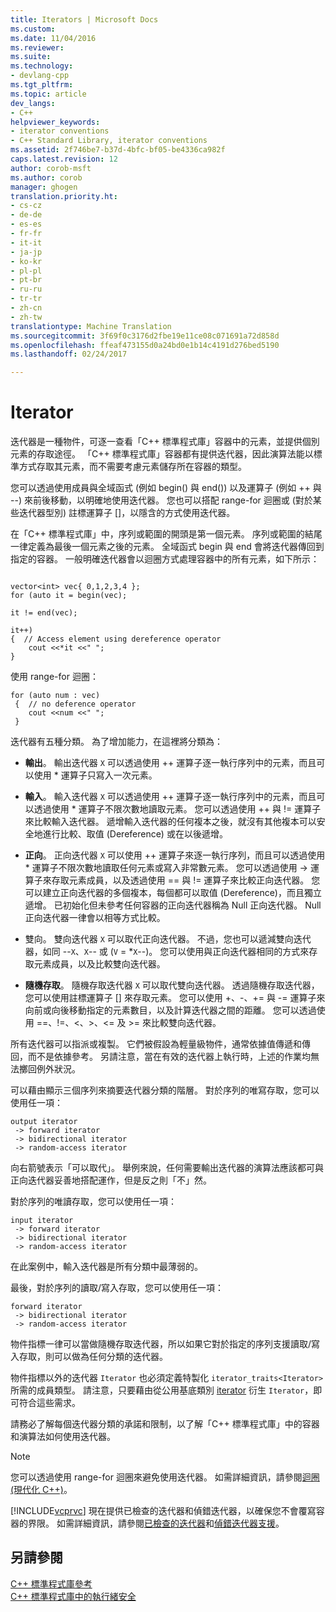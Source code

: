 ```yaml
---
title: Iterators | Microsoft Docs
ms.custom: 
ms.date: 11/04/2016
ms.reviewer: 
ms.suite: 
ms.technology:
- devlang-cpp
ms.tgt_pltfrm: 
ms.topic: article
dev_langs:
- C++
helpviewer_keywords:
- iterator conventions
- C++ Standard Library, iterator conventions
ms.assetid: 2f746be7-b37d-4bfc-bf05-be4336ca982f
caps.latest.revision: 12
author: corob-msft
ms.author: corob
manager: ghogen
translation.priority.ht:
- cs-cz
- de-de
- es-es
- fr-fr
- it-it
- ja-jp
- ko-kr
- pl-pl
- pt-br
- ru-ru
- tr-tr
- zh-cn
- zh-tw
translationtype: Machine Translation
ms.sourcegitcommit: 3f69f0c3176d2fbe19e11ce08c071691a72d858d
ms.openlocfilehash: ffeaf473155d0a24bd0e1b14c4191d276bed5190
ms.lasthandoff: 02/24/2017

---
```

# <a name="iterators"></a>Iterator
迭代器是一種物件，可逐一查看「C++ 標準程式庫」容器中的元素，並提供個別元素的存取途徑。 「C++ 標準程式庫」容器都有提供迭代器，因此演算法能以標準方式存取其元素，而不需要考慮元素儲存所在容器的類型。  
  
 您可以透過使用成員與全域函式 (例如 begin() 與 end()) 以及運算子 (例如 ++ 與 --) 來前後移動，以明確地使用迭代器。 您也可以搭配 range-for 迴圈或 (對於某些迭代器型別) 註標運算子 []，以隱含的方式使用迭代器。  
  
 在「C++ 標準程式庫」中，序列或範圍的開頭是第一個元素。 序列或範圍的結尾一律定義為最後一個元素之後的元素。 全域函式 begin 與 end 會將迭代器傳回到指定的容器。 一般明確迭代器會以迴圈方式處理容器中的所有元素，如下所示：  
  
```  
 
vector<int> vec{ 0,1,2,3,4 };  
for (auto it = begin(vec);

it != end(vec);

it++)  
{  // Access element using dereference operator
    cout <<*it <<" ";  
}  
```  
  
 使用 range-for 迴圈：  
  
```  
for (auto num : vec)  
 {  // no deference operator
    cout <<num <<" ";  
 }  
```  
  
 迭代器有五種分類。 為了增加能力，在這裡將分類為：  
  
- **輸出**。 輸出迭代器 `X` 可以透過使用 ++ 運算子逐一執行序列中的元素，而且可以使用 * 運算子只寫入一次元素。  
  
- **輸入**。 輸入迭代器 `X` 可以透過使用 ++ 運算子逐一執行序列中的元素，而且可以透過使用 * 運算子不限次數地讀取元素。 您可以透過使用 ++ 與 != 運算子來比較輸入迭代器。 遞增輸入迭代器的任何複本之後，就沒有其他複本可以安全地進行比較、取值 (Dereference) 或在以後遞增。  
  
- **正向**。 正向迭代器 `X` 可以使用 ++ 運算子來逐一執行序列，而且可以透過使用 * 運算子不限次數地讀取任何元素或寫入非常數元素。 您可以透過使用 -> 運算子來存取元素成員，以及透過使用 == 與 != 運算子來比較正向迭代器。 您可以建立正向迭代器的多個複本，每個都可以取值 (Dereference)，而且獨立遞增。 已初始化但未參考任何容器的正向迭代器稱為 Null 正向迭代器。 Null 正向迭代器一律會以相等方式比較。  
  
-   雙向。 雙向迭代器 `X` 可以取代正向迭代器。 不過，您也可以遞減雙向迭代器，如同 --`X`、`X`-- 或 (`V` = *`X`--)。 您可以使用與正向迭代器相同的方式來存取元素成員，以及比較雙向迭代器。  
  
- **隨機存取**。 隨機存取迭代器 `X` 可以取代雙向迭代器。 透過隨機存取迭代器，您可以使用註標運算子 [] 來存取元素。 您可以使用 +、-、+= 與 -= 運算子來向前或向後移動指定的元素數目，以及計算迭代器之間的距離。 您可以透過使用 ==、!=、\<、>、\<= 及 >= 來比較雙向迭代器。  
  
 所有迭代器可以指派或複製。 它們被假設為輕量級物件，通常依據值傳遞和傳回，而不是依據參考。 另請注意，當在有效的迭代器上執行時，上述的作業均無法擲回例外狀況。  
  
 可以藉由顯示三個序列來摘要迭代器分類的階層。 對於序列的唯寫存取，您可以使用任一項：  
  
```  
output iterator  
 -> forward iterator  
 -> bidirectional iterator  
 -> random-access iterator  
```  
  
 向右箭號表示「可以取代」。 舉例來說，任何需要輸出迭代器的演算法應該都可與正向迭代器妥善地搭配運作，但是反之則「不」然。  
  
 對於序列的唯讀存取，您可以使用任一項：  
  
```  
input iterator  
 -> forward iterator  
 -> bidirectional iterator  
 -> random-access iterator  
```  
  
 在此案例中，輸入迭代器是所有分類中最薄弱的。  
  
 最後，對於序列的讀取/寫入存取，您可以使用任一項：  
  
```  
forward iterator  
 -> bidirectional iterator  
 -> random-access iterator  
```  
  
 物件指標一律可以當做隨機存取迭代器，所以如果它對於指定的序列支援讀取/寫入存取，則可以做為任何分類的迭代器。  
  
 物件指標以外的迭代器 `Iterator` 也必須定義特製化 `iterator_traits<Iterator>` 所需的成員類型。 請注意，只要藉由從公用基底類別 [iterator](../standard-library/iterator-struct.md) 衍生 `Iterator`，即可符合這些需求。  
  
 請務必了解每個迭代器分類的承諾和限制，以了解「C++ 標準程式庫」中的容器和演算法如何使用迭代器。  
  
> [!NOTE]
>  您可以透過使用 range-for 迴圈來避免使用迭代器。 如需詳細資訊，請參閱[迴圈 (現代化 C++)](http://msdn.microsoft.com/en-us/b1b2779c-750e-4576-a514-a84178eae9da)。  
  
 [!INCLUDE[vcprvc](../build/includes/vcprvc_md.md)] 現在提供已檢查的迭代器和偵錯迭代器，以確保您不會覆寫容器的界限。 如需詳細資訊，請參閱[已檢查的迭代器](../standard-library/checked-iterators.md)和[偵錯迭代器支援](../standard-library/debug-iterator-support.md)。  
  
## <a name="see-also"></a>另請參閱  
 [C++ 標準程式庫參考](../standard-library/cpp-standard-library-reference.md)   
 [C++ 標準程式庫中的執行緒安全](../standard-library/thread-safety-in-the-cpp-standard-library.md)


